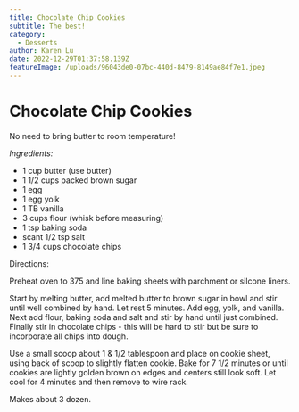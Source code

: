 ```yaml
---
title: Chocolate Chip Cookies
subtitle: The best!
category:
  - Desserts
author: Karen Lu
date: 2022-12-29T01:37:58.139Z
featureImage: /uploads/96043de0-07bc-440d-8479-8149ae84f7e1.jpeg
---
```

# Chocolate Chip Cookies

No need to bring butter to room temperature!

*Ingredients:*

* 1 cup butter (use butter)
* 1 1/2 cups packed brown sugar
* 1 egg
* 1 egg yolk
* 1 TB vanilla 
* 3 cups flour (whisk before measuring)
* 1 tsp baking soda
* scant 1/2 tsp salt
* 1 3/4 cups chocolate chips

Directions:

Preheat oven to 375 and line baking sheets with parchment or silcone liners.

Start by melting butter, add melted butter to brown sugar in bowl and stir until well combined by hand. Let rest 5 minutes.  Add egg, yolk, and vanilla.  Next add flour, baking soda and salt and stir by hand until just combined.  Finally stir in chocolate chips - this will be hard to stir but be sure to incorporate all chips into dough.

Use a small scoop about 1 & 1/2 tablespoon and place on cookie sheet, using back of scoop to slightly flatten cookie. Bake for 7 1/2 minutes or until cookies are lightly golden brown on edges and centers still look soft.  Let cool for 4 minutes and then remove to wire rack.

Makes about 3 dozen.